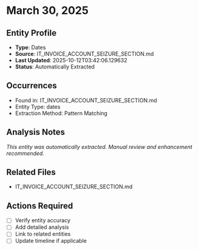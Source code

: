 # March 30, 2025

## Entity Profile
- **Type**: Dates
- **Source**: IT_INVOICE_ACCOUNT_SEIZURE_SECTION.md
- **Last Updated**: 2025-10-12T03:42:06.129632
- **Status**: Automatically Extracted

## Occurrences
- Found in: IT_INVOICE_ACCOUNT_SEIZURE_SECTION.md
- Entity Type: dates
- Extraction Method: Pattern Matching

## Analysis Notes
*This entity was automatically extracted. Manual review and enhancement recommended.*

## Related Files
- IT_INVOICE_ACCOUNT_SEIZURE_SECTION.md

## Actions Required
- [ ] Verify entity accuracy
- [ ] Add detailed analysis
- [ ] Link to related entities
- [ ] Update timeline if applicable
